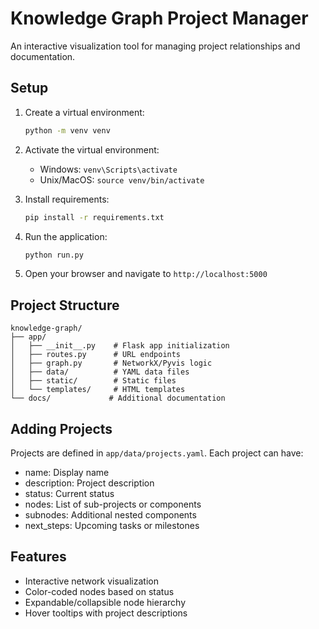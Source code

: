 # Knowledge Graph Project Manager

An interactive visualization tool for managing project relationships and documentation.

## Setup

1. Create a virtual environment:
   ```bash
   python -m venv venv
   ```

2. Activate the virtual environment:
   - Windows: `venv\Scripts\activate`
   - Unix/MacOS: `source venv/bin/activate`

3. Install requirements:
   ```bash
   pip install -r requirements.txt
   ```

4. Run the application:
   ```bash
   python run.py
   ```

5. Open your browser and navigate to `http://localhost:5000`

## Project Structure

```
knowledge-graph/
├── app/
│   ├── __init__.py    # Flask app initialization
│   ├── routes.py      # URL endpoints
│   ├── graph.py       # NetworkX/Pyvis logic
│   ├── data/          # YAML data files
│   ├── static/        # Static files
│   └── templates/     # HTML templates
└── docs/             # Additional documentation
```

## Adding Projects

Projects are defined in `app/data/projects.yaml`. Each project can have:
- name: Display name
- description: Project description
- status: Current status
- nodes: List of sub-projects or components
- subnodes: Additional nested components
- next_steps: Upcoming tasks or milestones

## Features

- Interactive network visualization
- Color-coded nodes based on status
- Expandable/collapsible node hierarchy
- Hover tooltips with project descriptions